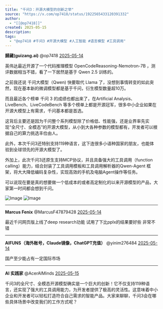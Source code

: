 ```yaml
---
title: "千问3：开源大模型的创新之举"
source: "https://x.com/op7418/status/1922565433120391332"
author:
  - "[[@op7418]]"
created: 2025-05-15
description:
tags:
  - "@op7418 #千问3 #开源大模型 #人工智能 #语言模型 #工具调用"
---
```

**歸藏(guizang.ai)** @op7418 [2025-05-14](https://x.com/op7418/status/1922565433120391332)

英伟达最近开源了一个代码推理模型 OpenCodeReasoning-Nemotron-7B ，测评数据相当不错，看了一下居然是基于 Qwen 2.5 训练的。

之前我还说 千问大模型（Qwen) 快要取代 Llama 了，没想到事情转变的如此突然，现在基本新的微调模型都是基于千问，衍生模型数量超10万。

而且最近各个榜单 千问 3 的成绩也都出来了，在Artificial Analysis、LiveBench、LiveCodeBench 等多个榜单上都是开源冠军，很多中小企业如果在开源大模型上有需求，千问基本都是首选。

这背后主要还是因为千问整个系列模型除了价格低、性能强，还是业界率先实现“全尺寸、全模态”的开源大模型，从小到大各种参数的模型都有，开发者可以根据自己的算力挑选丰俭由人。

此外，本次千问3还特别支持119种语言，这下连很多小语种国家的朋友，也能体验到全球领先的开源大模型了。

外加上，此次千问3还原生支持MCP协议，并且具备强大的工具调用（function calling）能力，结合封装了工具调用模板和工具调用解析器的Qwen-Agent 框架，将大大降低编码复杂性，实现高效的手机及电脑Agent操作等任务。

可以说现在要是真的想要做一个低成本的或者高定制化的以来开源模型的产品，大家第一时间都会想到千问。

![Image](https://pbs.twimg.com/media/Gq5TD8AWoAAOQkf?format=jpg&name=large) ![Image](https://pbs.twimg.com/media/Gq5TD7_XYAAaMfI?format=jpg&name=large)

---

**Marcus Fenix** @MarcusF47879428 [2025-05-14](https://x.com/MarcusF47879428/status/1922654836161429853)

最近千问网页版上线了deep research功能 试用了下比pplx的结果要好些 非常不错

---

**AIFUNS（海外账号，Claude镜像，ChatGPT充值）** @yinim276484 [2025-05-14](https://x.com/yinim276484/status/1922583770311364713)

国产至少能占有一定国际市场

---

**AI 实践家** @AcerAIMinds [2025-05-15](https://x.com/AcerAIMinds/status/1922878066944282874)

千问3的全尺寸、全模态开源模型确实是一个巨大的创新！它不仅支持119种语言，还实现了强大的工具调用能力，为开发者提供了极高的灵活性。这意味着中小企业和开发者可以轻松打造符合自己需求的智能产品。大家来聊聊，千问3会在哪些具体场景中改变我们的工作方式呢？